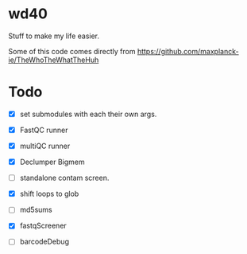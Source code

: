 # wd40
Stuff to make my life easier.

Some of this code comes directly from https://github.com/maxplanck-ie/TheWhoTheWhatTheHuh


# Todo

 - [x] set submodules with each their own args.
 - [x] FastQC runner
 - [x] multiQC runner
 - [x] Declumper Bigmem
 - [ ] standalone contam screen.
 - [x] shift loops to glob
 - [ ] md5sums
 - [x] fastqScreener
 - [ ] barcodeDebug

